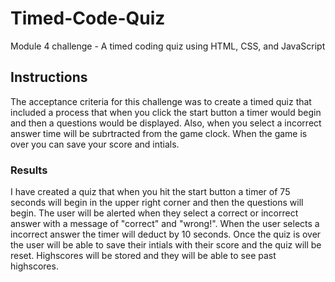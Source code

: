 # Timed-Code-Quiz
Module 4 challenge - A timed coding quiz using HTML, CSS, and JavaScript
## Instructions
The acceptance criteria for this challenge was to create a timed quiz that included a process that when you click the start button a timer would begin and then a questions would be displayed. Also, when you select a incorrect answer time will be subrtracted from the game clock. When the game is over you can save your score and intials.
### Results
I have created a quiz that when you hit the start button a timer of 75 seconds will begin in the upper right corner and then the questions will begin. The user will be alerted when they select a correct or incorrect answer with a message of "correct" and "wrong!". When the user selects a incorrect answer the timer will deduct by 10 seconds. Once the quiz is over the user will be able to save their intials with their score and the quiz will be reset. Highscores will be stored and they will be able to see past highscores.
